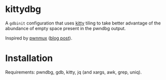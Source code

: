 # kittydbg

A `gdbinit` configuration that uses [kitty](https://github.com/kovidgoyal/kitty) tiling to take better advantage of the abundance of empty space present in the pwndbg output.

Inspired by [pwnmux](https://github.com/joaogodinho/pwnmux) ([blog post](https://blog.jcfg.re/posts/pwndbg-tmux/)). 

# Installation
Requirements: pwndbg, gdb, kitty, jq (and xargs, awk, grep, uniq).
